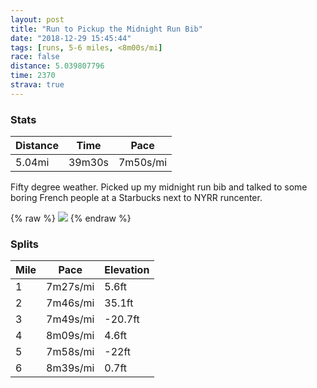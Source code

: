 ```yaml
---
layout: post
title: "Run to Pickup the Midnight Run Bib"
date: "2018-12-29 15:45:44"
tags: [runs, 5-6 miles, <8m00s/mi]
race: false
distance: 5.039807796
time: 2370
strava: true
---
```


### Stats

| Distance | Time | Pace |
|----------|------|------|
|5.04mi|39m30s|7m50s/mi|

Fifty degree weather. Picked up my midnight run bib and talked to some boring French people at a Starbucks next to NYRR runcenter.

{% raw %}
<img src='https://maps.googleapis.com/maps/api/staticmap?maptype=roadmap&path=enc:{lywF~}obMhBeF_@wC_OcNYkDlAgGsLsP{EgCqGtAiGyIkL_CuO}KiFcHo@wNy\_VmJk@eGnBoN}MsLKKnEnCfJwBdIrBrHbN|JbCzEtIrBnFdNdEzB|KkA~KnL~G`@fNfNnEzI|NzAjDlHvNnFvKbOzE|A&key=AIzaSyC1MId7bFpkLXNAaYhBSTb8jLyiSqzbDtM&size=800x800&markers=color:yellow|label:S|40.76766,-73.97872&markers=color:green|label:F|40.768599999999985,-73.97992999999997'>
{% endraw %}

### Splits

| Mile | Pace | Elevation |
|------|------|-----------|
|1|7m27s/mi|5.6ft|
|2|7m46s/mi|35.1ft|
|3|7m49s/mi|-20.7ft|
|4|8m09s/mi|4.6ft|
|5|7m58s/mi|-22ft|
|6|8m39s/mi|0.7ft|
